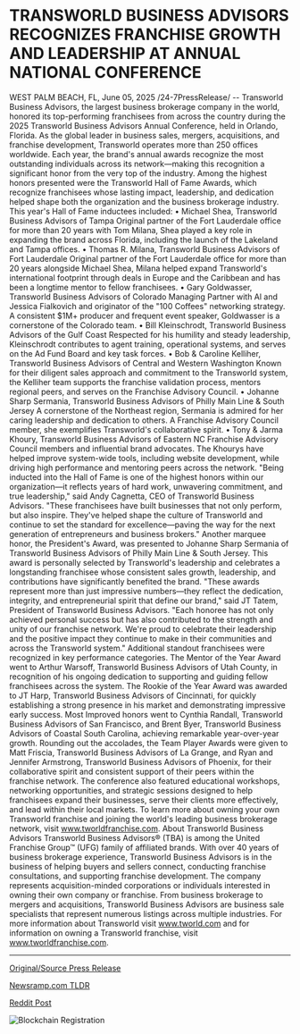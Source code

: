 # TRANSWORLD BUSINESS ADVISORS RECOGNIZES FRANCHISE GROWTH AND LEADERSHIP AT ANNUAL NATIONAL CONFERENCE

WEST PALM BEACH, FL, June 05, 2025 /24-7PressRelease/ -- Transworld Business Advisors, the largest business brokerage company in the world, honored its top-performing franchisees from across the country during the 2025 Transworld Business Advisors Annual Conference, held in Orlando, Florida.  As the global leader in business sales, mergers, acquisitions, and franchise development, Transworld operates more than 250 offices worldwide. Each year, the brand's annual awards recognize the most outstanding individuals across its network—making this recognition a significant honor from the very top of the industry.  Among the highest honors presented were the Transworld Hall of Fame Awards, which recognize franchisees whose lasting impact, leadership, and dedication helped shape both the organization and the business brokerage industry. This year's Hall of Fame inductees included:  • Michael Shea, Transworld Business Advisors of Tampa Original partner of the Fort Lauderdale office for more than 20 years with Tom Milana, Shea played a key role in expanding the brand across Florida, including the launch of the Lakeland and Tampa offices.  • Thomas R. Milana, Transworld Business Advisors of Fort Lauderdale Original partner of the Fort Lauderdale office for more than 20 years alongside Michael Shea, Milana helped expand Transworld's international footprint through deals in Europe and the Caribbean and has been a longtime mentor to fellow franchisees.  • Gary Goldwasser, Transworld Business Advisors of Colorado Managing Partner with Al and Jessica Fialkovich and originator of the "100 Coffees" networking strategy. A consistent $1M+ producer and frequent event speaker, Goldwasser is a cornerstone of the Colorado team.  • Bill Kleinschrodt, Transworld Business Advisors of the Gulf Coast Respected for his humility and steady leadership, Kleinschrodt contributes to agent training, operational systems, and serves on the Ad Fund Board and key task forces.  • Bob & Caroline Kelliher, Transworld Business Advisors of Central and Western Washington Known for their diligent sales approach and commitment to the Transworld system, the Kelliher team supports the franchise validation process, mentors regional peers, and serves on the Franchise Advisory Council.  • Johanne Sharp Sermania, Transworld Business Advisors of Philly Main Line & South Jersey A cornerstone of the Northeast region, Sermania is admired for her caring leadership and dedication to others. A Franchise Advisory Council member, she exemplifies Transworld's collaborative spirit.  • Tony & Jarma Khoury, Transworld Business Advisors of Eastern NC Franchise Advisory Council members and influential brand advocates. The Khourys have helped improve system-wide tools, including website development, while driving high performance and mentoring peers across the network.  "Being inducted into the Hall of Fame is one of the highest honors within our organization—it reflects years of hard work, unwavering commitment, and true leadership," said Andy Cagnetta, CEO of Transworld Business Advisors. "These franchisees have built businesses that not only perform, but also inspire. They've helped shape the culture of Transworld and continue to set the standard for excellence—paving the way for the next generation of entrepreneurs and business brokers."  Another marquee honor, the President's Award, was presented to Johanne Sharp Sermania of Transworld Business Advisors of Philly Main Line & South Jersey. This award is personally selected by Transworld's leadership and celebrates a longstanding franchisee whose consistent sales growth, leadership, and contributions have significantly benefited the brand.  "These awards represent more than just impressive numbers—they reflect the dedication, integrity, and entrepreneurial spirit that define our brand," said JT Tatem, President of Transworld Business Advisors. "Each honoree has not only achieved personal success but has also contributed to the strength and unity of our franchise network. We're proud to celebrate their leadership and the positive impact they continue to make in their communities and across the Transworld system."  Additional standout franchisees were recognized in key performance categories. The Mentor of the Year Award went to Arthur Warsoff, Transworld Business Advisors of Utah County, in recognition of his ongoing dedication to supporting and guiding fellow franchisees across the system. The Rookie of the Year Award was awarded to JT Harp, Transworld Business Advisors of Cincinnati, for quickly establishing a strong presence in his market and demonstrating impressive early success.  Most Improved honors went to Cynthia Randall, Transworld Business Advisors of San Francisco, and Brent Byer, Transworld Business Advisors of Coastal South Carolina, achieving remarkable year-over-year growth. Rounding out the accolades, the Team Player Awards were given to Matt Friscia, Transworld Business Advisors of La Grange, and Ryan and Jennifer Armstrong, Transworld Business Advisors of Phoenix, for their collaborative spirit and consistent support of their peers within the franchise network.  The conference also featured educational workshops, networking opportunities, and strategic sessions designed to help franchisees expand their businesses, serve their clients more effectively, and lead within their local markets.  To learn more about owning your own Transworld franchise and joining the world's leading business brokerage network, visit www.tworldfranchise.com.  About Transworld Business Advisors Transworld Business Advisors® (TBA) is among the United Franchise Group™ (UFG) family of affiliated brands. With over 40 years of business brokerage experience, Transworld Business Advisors is in the business of helping buyers and sellers connect, conducting franchise consultations, and supporting franchise development. The company represents acquisition-minded corporations or individuals interested in owning their own company or franchise. From business brokerage to mergers and acquisitions, Transworld Business Advisors are business sale specialists that represent numerous listings across multiple industries. For more information about Transworld visit www.tworld.com and for information on owning a Transworld franchise, visit www.tworldfranchise.com. 

---

[Original/Source Press Release](https://www.24-7pressrelease.com/press-release/523531/transworld-business-advisors-recognizes-franchise-growth-and-leadership-at-annual-national-conference)
                    

[Newsramp.com TLDR](https://newsramp.com/curated-news/transworld-honors-top-franchisees-at-2025-annual-conference/e34e107bf54310ca1f0e566efa43ba33) 

 



[Reddit Post](https://www.reddit.com/r/AwardsAndRecognition/comments/1l41fwq/transworld_honors_top_franchisees_at_2025_annual/) 



![Blockchain Registration](https://cdn.newsramp.app/24-7PressRelease/qrcode/256/5/mintkfl7.webp)
